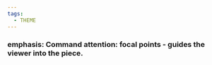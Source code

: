 ```yaml
---
tags:
  - THEME
---
```


### emphasis: Command attention: focal points - guides the viewer into the piece.
